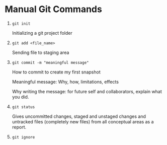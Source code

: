 # Manual Git Commands

1. `git init`
   
   Initializing a git project folder

2. `git add <file_name>`
   
   Sending file to staging area

3. `git commit -m "meaningful message"`
   
   How to commit to create my first snapshot
   
   Meaningful message: Why, how, limitations, effects
   
   Why writing the message: for future self and collaborators, explain what you did. 

4. `git status`
   
   Gives uncommitted changes, staged and unstaged changes and untracked files (completely new files) from all conceptual areas as a report. 

5. `git ignore`
